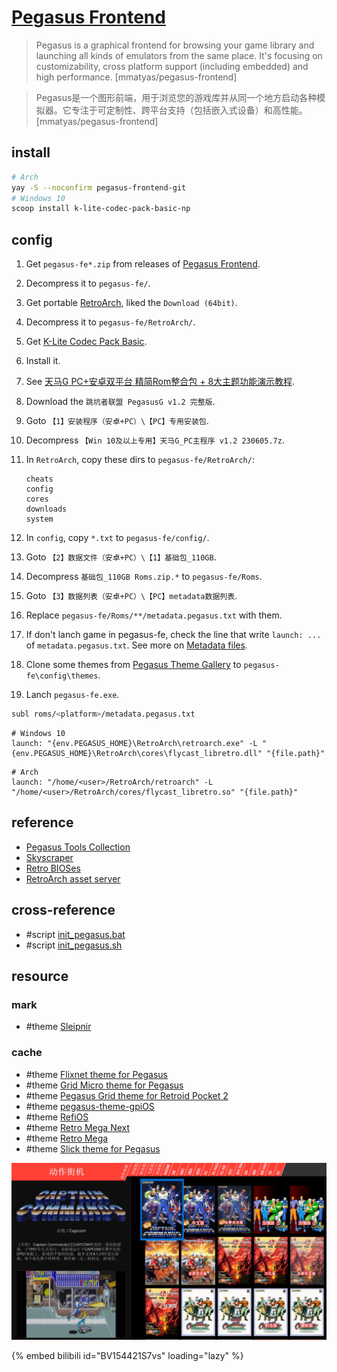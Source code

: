 # [Pegasus Frontend](https://github.com/mmatyas/pegasus-frontend)

> Pegasus is a graphical frontend for browsing your game library and launching all kinds of emulators from the same place. It's focusing on customizability, cross platform support (including embedded) and high performance. [mmatyas/pegasus-frontend]

> Pegasus是一个图形前端，用于浏览您的游戏库并从同一个地方启动各种模拟器。它专注于可定制性、跨平台支持（包括嵌入式设备）和高性能。 [mmatyas/pegasus-frontend]

## install

```sh
# Arch
yay -S --noconfirm pegasus-frontend-git
# Windows 10
scoop install k-lite-codec-pack-basic-np
```

## config

1. Get `pegasus-fe*.zip` from releases of [Pegasus Frontend](https://github.com/mmatyas/pegasus-frontend).
2. Decompress it to `pegasus-fe/`.
3. Get portable [RetroArch](https://www.retroarch.com/index.php?page=platforms), liked the `Download (64bit)`.
4. Decompress it to `pegasus-fe/RetroArch/`.
5. Get [K-Lite Codec Pack Basic](https://codecguide.com/download_k-lite_codec_pack_basic.htm).
6. Install it.

1. See [天马G PC+安卓双平台 精简Rom整合包 + 8大主题功能演示教程](https://www.bilibili.com/video/BV1vg4y1V7TB).
2. Download the `跳坑者联盟 PegasusG v1.2 完整版`.
3. Goto `【1】安装程序（安卓+PC）\【PC】专用安装包`.
4. Decompress `【Win 10及以上专用】天马G_PC主程序 v1.2 230605.7z`.
5. In `RetroArch`, copy these dirs to `pegasus-fe/RetroArch/`:
	 ```
	 cheats
	 config
	 cores
	 downloads
	 system
	 ```
6. In `config`, copy `*.txt` to `pegasus-fe/config/`.
7. Goto `【2】数据文件（安卓+PC）\【1】基础包_110GB`.
8. Decompress `基础包_110GB Roms.zip.*` to `pegasus-fe/Roms`.
9. Goto `【3】数据列表（安卓+PC）\【PC】metadata数据列表`.
10. Replace `pegasus-fe/Roms/**/metadata.pegasus.txt` with them.
11. If don't lanch game in pegasus-fe, check the line that write `launch: ...` of `metadata.pegasus.txt`. See more on [Metadata files](https://pegasus-frontend.org/docs/user-guide/meta-files/).
12. Clone some themes from [Pegasus Theme Gallery](https://pegasus-frontend.org/tools/themes) to `pegasus-fe\config\themes`.
13. Lanch `pegasus-fe.exe`.

```sh
subl roms/<platform>/metadata.pegasus.txt
```

```
# Windows 10
launch: "{env.PEGASUS_HOME}\RetroArch\retroarch.exe" -L "{env.PEGASUS_HOME}\RetroArch\cores\flycast_libretro.dll" "{file.path}"
```

```
# Arch
launch: "/home/<user>/RetroArch/retroarch" -L "/home/<user>/RetroArch/cores/flycast_libretro.so" "{file.path}"
```

## reference

- [Pegasus Tools Collection](https://pegasus-frontend.org/tools/)
- [Skyscraper](https://github.com/muldjord/skyscraper)
- [Retro BIOSes](https://github.com/Abdess/retroarch_system)
- [RetroArch asset server](https://github.com/NickHeap2/retroarch-asset-server)

## cross-reference

- #script [init_pegasus.bat](https://github.com/scillidan/Shell/blob/main/opt/init_pegasus.bat)
- #script [init_pegasus.sh](https://github.com/scillidan/Shell/blob/main/opt/init_pegasus.sh)

## resource

### mark

- #theme [Sleipnir](https://github.com/y-muller/retromega-sleipnir)

### cache

- #theme [Flixnet theme for Pegasus](https://github.com/mmatyas/pegasus-theme-flixnet)
- #theme [Grid Micro theme for Pegasus](https://github.com/mmatyas/pegasus-theme-grid-micro)
- #theme [Pegasus Grid theme for Retroid Pocket 2](https://github.com/DFOXpro/rp2-pegasus-theme-grid)
- #theme [pegasus-theme-gpiOS](https://github.com/SinisterSpatula/pegasus-theme-gpiOS)
- #theme [RefiOS](https://github.com/eleo95/pegasus-theme-refiOS)
- #theme [Retro Mega Next](https://github.com/plaidman/retromega-next)
- #theme [Retro Mega](https://github.com/djfumberger/retromega)
- #theme [Slick theme for Pegasus](https://github.com/buzz/pegasus-theme-slick)

![pegasus-g](/_image/optGame/pegasus-g.png)

{% embed bilibili id="BV154421S7vs" loading="lazy" %}
